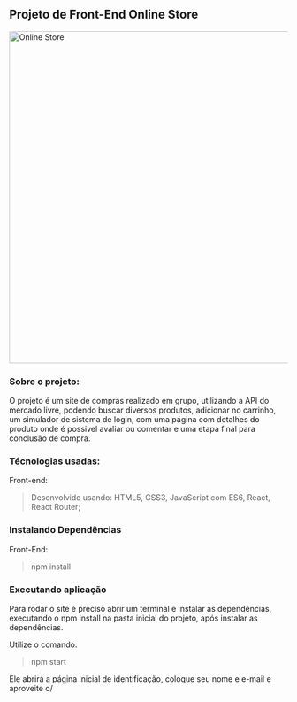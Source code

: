 ## Projeto de Front-End Online Store

<img src="https://i.ibb.co/RYTVZdm/Screenshot-from-2021-12-21-16-38-47.png" width="600px"  alt="Online Store" border="0">

### Sobre o projeto:

O projeto é um site de compras realizado em grupo, utilizando a API do mercado livre, podendo buscar diversos produtos, adicionar no carrinho, um simulador de sistema de login, com uma página com detalhes do produto onde é possivel avaliar ou comentar e uma etapa final para conclusão de compra.

### Técnologias usadas:

Front-end:

>Desenvolvido usando: HTML5, CSS3, JavaScript com ES6, React, React Router;

### Instalando Dependências

Front-End:

>npm install

### Executando aplicação

Para rodar o site é preciso abrir um terminal e instalar as dependências, executando o npm install na pasta inicial do projeto, após instalar as dependências.

Utilize o comando:

>npm start

Ele abrirá a página inicial de identificação, coloque seu nome e e-mail e aproveite o/
